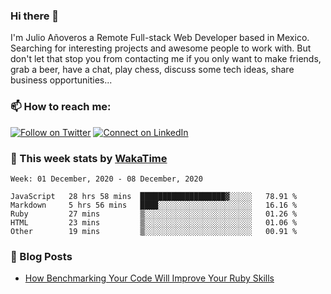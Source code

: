 ### Hi there 👋

I'm Julio Añoveros a Remote Full-stack Web Developer based in Mexico. Searching for interesting projects and awesome people to work with. But don't let that stop you from contacting me if you only want to make friends, grab a beer, have a chat, play chess, discuss some tech ideas, share business opportunities... 

### :mailbox: How to reach me:

[![Follow on Twitter](https://img.shields.io/badge/--twitter?label=Twitter&logo=Twitter&style=social)](https://twitter.com/AnoverosJulio) [![Connect on LinkedIn](https://img.shields.io/badge/--linkedin?label=LinkedIn&logo=LinkedIn&style=social)](https://www.linkedin.com/in/jubaan)

### :construction_worker: This week stats by [WakaTime]('https://wakatime.com')
<!--START_SECTION:waka-->
```text
Week: 01 December, 2020 - 08 December, 2020

JavaScript   28 hrs 58 mins  ███████████████████▓░░░░░   78.91 % 
Markdown     5 hrs 56 mins   ████░░░░░░░░░░░░░░░░░░░░░   16.16 % 
Ruby         27 mins         ▒░░░░░░░░░░░░░░░░░░░░░░░░   01.26 % 
HTML         23 mins         ▒░░░░░░░░░░░░░░░░░░░░░░░░   01.06 % 
Other        19 mins         ▒░░░░░░░░░░░░░░░░░░░░░░░░   00.91 % 
```
<!--END_SECTION:waka-->

### :newspaper: Blog Posts
<!-- BLOG-POST-LIST:START -->
- [How Benchmarking Your Code Will Improve Your Ruby Skills](https://dev.to/jubaan/how-benchmarking-your-code-will-improve-your-ruby-skills-2m83)
<!-- BLOG-POST-LIST:END -->


